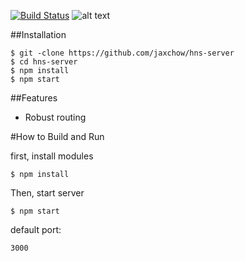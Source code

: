 
[![Build Status](https://travis-ci.org/jaxchow/hns-server.svg?branch=master)](https://travis-ci.org/jaxchow/hns-server) ![alt text](https://david-dm.org/jaxchow/hns-server.svg "Title")

##Installation

```
$ git -clone https://github.com/jaxchow/hns-server
$ cd hns-server
$ npm install
$ npm start
```

##Features
  * Robust routing
 


#How to Build and Run

first,  install modules

```
$ npm install
```
Then, start server
```
$ npm start
```
default port:
```
3000
```
